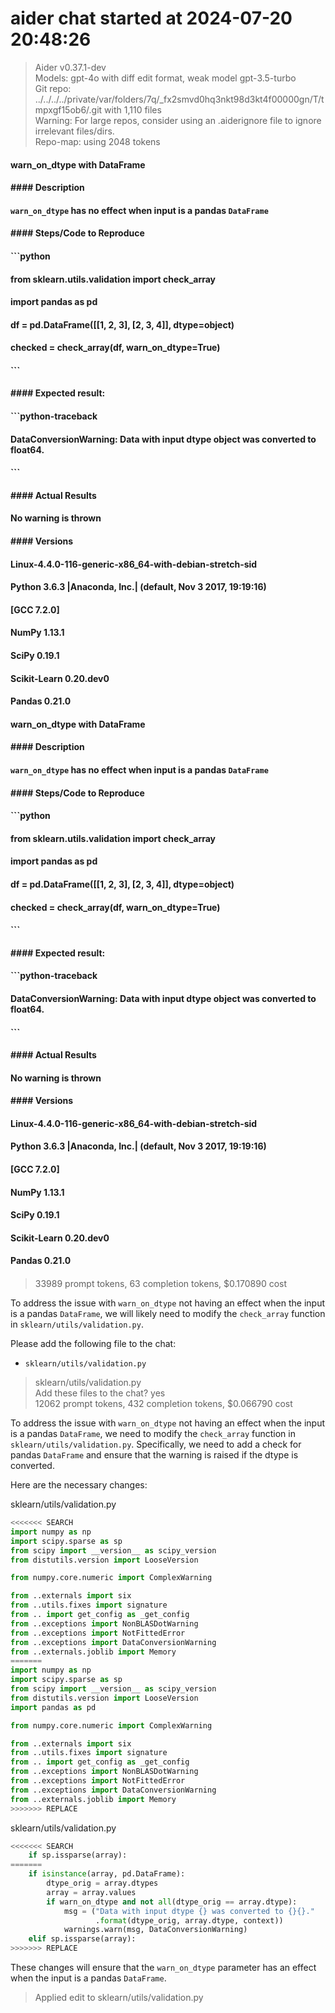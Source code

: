 
# aider chat started at 2024-07-20 20:48:26

> Aider v0.37.1-dev  
> Models: gpt-4o with diff edit format, weak model gpt-3.5-turbo  
> Git repo: ../../../../private/var/folders/7q/_fx2smvd0hq3nkt98d3kt4f00000gn/T/tmpxgf15ob6/.git with 1,110 files  
> Warning: For large repos, consider using an .aiderignore file to ignore irrelevant files/dirs.  
> Repo-map: using 2048 tokens  

#### warn_on_dtype with DataFrame  
#### #### Description  
####   
#### ``warn_on_dtype`` has no effect when input is a pandas ``DataFrame``  
####   
#### #### Steps/Code to Reproduce  
#### ```python  
#### from sklearn.utils.validation import check_array  
#### import pandas as pd  
#### df = pd.DataFrame([[1, 2, 3], [2, 3, 4]], dtype=object)  
#### checked = check_array(df, warn_on_dtype=True)  
#### ```  
####   
#### #### Expected result:   
####   
#### ```python-traceback  
#### DataConversionWarning: Data with input dtype object was converted to float64.  
#### ```  
####   
#### #### Actual Results  
#### No warning is thrown  
####   
#### #### Versions  
#### Linux-4.4.0-116-generic-x86_64-with-debian-stretch-sid  
#### Python 3.6.3 |Anaconda, Inc.| (default, Nov  3 2017, 19:19:16)   
#### [GCC 7.2.0]  
#### NumPy 1.13.1  
#### SciPy 0.19.1  
#### Scikit-Learn 0.20.dev0  
#### Pandas 0.21.0  
####   
#### warn_on_dtype with DataFrame  
#### #### Description  
####   
#### ``warn_on_dtype`` has no effect when input is a pandas ``DataFrame``  
####   
#### #### Steps/Code to Reproduce  
#### ```python  
#### from sklearn.utils.validation import check_array  
#### import pandas as pd  
#### df = pd.DataFrame([[1, 2, 3], [2, 3, 4]], dtype=object)  
#### checked = check_array(df, warn_on_dtype=True)  
#### ```  
####   
#### #### Expected result:   
####   
#### ```python-traceback  
#### DataConversionWarning: Data with input dtype object was converted to float64.  
#### ```  
####   
#### #### Actual Results  
#### No warning is thrown  
####   
#### #### Versions  
#### Linux-4.4.0-116-generic-x86_64-with-debian-stretch-sid  
#### Python 3.6.3 |Anaconda, Inc.| (default, Nov  3 2017, 19:19:16)   
#### [GCC 7.2.0]  
#### NumPy 1.13.1  
#### SciPy 0.19.1  
#### Scikit-Learn 0.20.dev0  
#### Pandas 0.21.0  
####  
> 33989 prompt tokens, 63 completion tokens, $0.170890 cost  

To address the issue with `warn_on_dtype` not having an effect when the input is a pandas `DataFrame`, we will likely need to modify the `check_array` function in `sklearn/utils/validation.py`.

Please add the following file to the chat:
- `sklearn/utils/validation.py`

> sklearn/utils/validation.py  
> Add these files to the chat? yes  
> 12062 prompt tokens, 432 completion tokens, $0.066790 cost  

To address the issue with `warn_on_dtype` not having an effect when the input is a pandas `DataFrame`, we need to modify the `check_array` function in `sklearn/utils/validation.py`. Specifically, we need to add a check for pandas `DataFrame` and ensure that the warning is raised if the dtype is converted.

Here are the necessary changes:

sklearn/utils/validation.py
```python
<<<<<<< SEARCH
import numpy as np
import scipy.sparse as sp
from scipy import __version__ as scipy_version
from distutils.version import LooseVersion

from numpy.core.numeric import ComplexWarning

from ..externals import six
from ..utils.fixes import signature
from .. import get_config as _get_config
from ..exceptions import NonBLASDotWarning
from ..exceptions import NotFittedError
from ..exceptions import DataConversionWarning
from ..externals.joblib import Memory
=======
import numpy as np
import scipy.sparse as sp
from scipy import __version__ as scipy_version
from distutils.version import LooseVersion
import pandas as pd

from numpy.core.numeric import ComplexWarning

from ..externals import six
from ..utils.fixes import signature
from .. import get_config as _get_config
from ..exceptions import NonBLASDotWarning
from ..exceptions import NotFittedError
from ..exceptions import DataConversionWarning
from ..externals.joblib import Memory
>>>>>>> REPLACE
```

sklearn/utils/validation.py
```python
<<<<<<< SEARCH
    if sp.issparse(array):
=======
    if isinstance(array, pd.DataFrame):
        dtype_orig = array.dtypes
        array = array.values
        if warn_on_dtype and not all(dtype_orig == array.dtype):
            msg = ("Data with input dtype {} was converted to {}{}."
                   .format(dtype_orig, array.dtype, context))
            warnings.warn(msg, DataConversionWarning)
    elif sp.issparse(array):
>>>>>>> REPLACE
```

These changes will ensure that the `warn_on_dtype` parameter has an effect when the input is a pandas `DataFrame`.

> Applied edit to sklearn/utils/validation.py  
